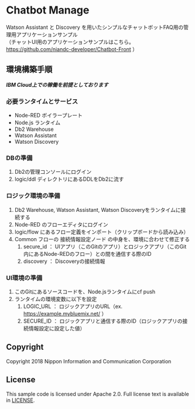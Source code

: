 # Chatbot Manage

Watson Assistant と Discovery を用いたシンプルなチャットボットFAQ用の管理用アプリケーションサンプル  
（チャットUI用のアプリケーションサンプルはこちら。https://github.com/niandc-developer/Chatbot-Front ）


## 環境構築手順

***IBM Cloud上での稼働を前提としております***  

### 必要ランタイムとサービス
* Node-RED ボイラープレート
* Node.js ランタイム
* Db2 Warehouse
* Watson Assistant
* Watson Discovery

### DBの準備
1. Db2の管理コンソールにログイン
2. logic/ddl ディレクトリにあるDDLをDb2に流す

### ロジック環境の準備
1. Db2 Warehouse, Watson Assistant, Watson Discoveryをランタイムに接続する
2. Node-RED のフローエディタにログイン
3. logic/flow にあるフロー定義をインポート（クリップボードから読み込み）
4. Common フローの 接続情報設定ノード の中身を、環境に合わせて修正する
    1. secure_id ： UIアプリ（このGitのアプリ）とロジックアプリ（このGit内にあるNode-REDのフロー）との間を通信する際のID
    2. discovery ： Discoveryの接続情報

### UI環境の準備
1. このGitにあるソースコードを、Node.jsランタイムにcf push
2. ランタイムの環境変数に以下を設定
    1. LOGIC_URL ： ロジックアプリのURL（ex. https://example.mybluemix.net/ ）
    2. SECURE_ID ： ロジックアプリと通信する際のID（ロジックアプリの接続情報設定に設定した値）


## Copyright
Copyright 2018 Nippon Information and Communication Corporation

## License
This sample code is licensed under Apache 2.0.
Full license text is available in [LICENSE](LICENSE).
